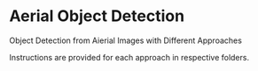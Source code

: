 # Aerial Object Detection

 Object Detection from Aierial Images with Different Approaches

 Instructions are provided for each approach in respective folders.
